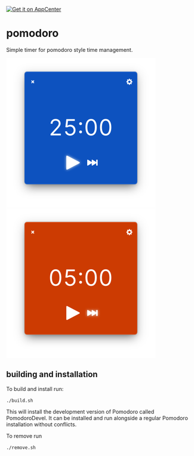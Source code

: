 [![Get it on AppCenter](https://appcenter.elementary.io/badge.svg)](https://appcenter.elementary.io/com.github.oowoosh0.pomodoro/)

# pomodoro
Simple timer for pomodoro style time management.

![Screenshot work](data/media/screenshot-1.png?raw=true) ![Screenshot break](data/media/screenshot-2.png?raw=true)

## building and installation
To build and install run:

    ./build.sh

This will install the development version of Pomodoro called PomodoroDevel. It can be installed and run alongside a regular Pomodoro installation without conflicts.

To remove run

    ./remove.sh
